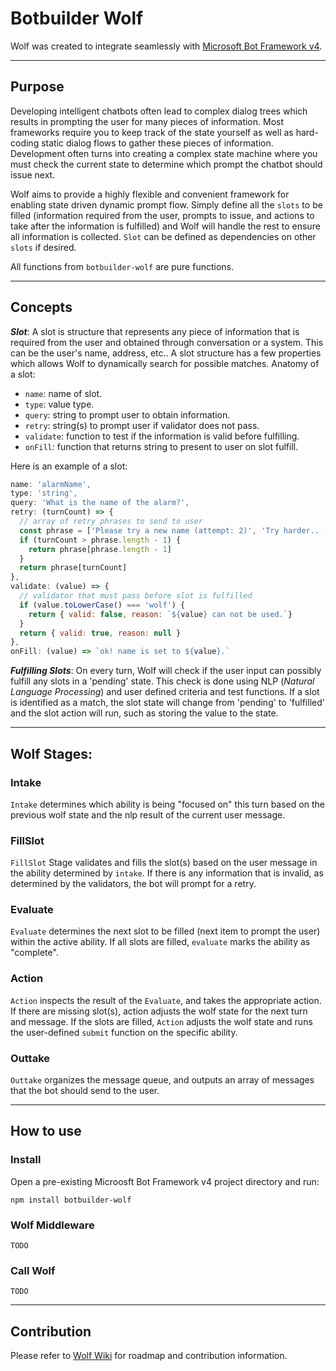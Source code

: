 # Botbuilder Wolf
Wolf was created to integrate seamlessly with [Microsoft Bot Framework v4](https://github.com/Microsoft/botbuilder-js).
___

## Purpose
Developing intelligent chatbots often lead to complex dialog trees which results in prompting the user for many pieces of information. Most frameworks require you to keep track of the state yourself as well as hard-coding static dialog flows to gather these pieces of information. Development often turns into creating a complex state machine where you must check the current state to determine which prompt the chatbot should issue next.

Wolf aims to provide a highly flexible and convenient framework for enabling state driven dynamic prompt flow. Simply define all the `slots` to be filled (information required from the user, prompts to issue, and actions to take after the information is fulfilled) and Wolf will handle the rest to ensure all information is collected. `Slot` can be defined as dependencies on other `slots` if desired.

All functions from `botbuilder-wolf` are pure functions.
___

## Concepts
__*Slot*__: A slot is structure that represents any piece of information that is required from the user and obtained through conversation or a system. This can be the user's name, address, etc.. A slot structure has a few properties which allows Wolf to dynamically search for possible matches. Anatomy of a slot:
- `name`: name of slot.
- `type`: value type.
- `query`: string to prompt user to obtain information.
- `retry`: string(s) to prompt user if validator does not pass.
- `validate`: function to test if the information is valid before fulfilling.
- `onFill`: function that returns string to present to user on slot fulfill.

Here is an example of a slot:
```js
name: 'alarmName',
type: 'string',
query: 'What is the name of the alarm?',
retry: (turnCount) => {
  // array of retry phrases to send to user
  const phrase = ['Please try a new name (attempt: 2)', 'Try harder.. (attempt: 3)']
  if (turnCount > phrase.length - 1) {
    return phrase[phrase.length - 1]
  }
  return phrase[turnCount]
},
validate: (value) => {
  // validator that must pass before slot is fulfilled
  if (value.toLowerCase() === 'wolf') {
    return { valid: false, reason: `${value} can not be used.`}
  }
  return { valid: true, reason: null }
},
onFill: (value) => `ok! name is set to ${value}.`
```

__*Fulfilling Slots*__: On every turn, Wolf will check if the user input can possibly fulfill any slots in a 'pending' state. This check is done using NLP (*Natural Language Processing*) and user defined criteria and test functions. If a slot is identified as a match, the slot state will change from 'pending' to 'fulfilled' and the slot action will run, such as storing the value to the state.
___
## Wolf Stages:
### **Intake**
`Intake` determines which ability is being "focused on" this turn based on the previous wolf state and the nlp result of the current user message.

### **FillSlot**
`FillSlot` Stage validates and fills the slot(s) based on the user message in the ability determined by `intake`. If there is any information that is invalid, as determined by the validators, the bot will prompt for a retry.

### **Evaluate**
`Evaluate` determines the next slot to be filled (next item to prompt the user) within the active ability.  If all slots are filled, `evaluate` marks the ability as "complete".

### **Action**
`Action` inspects the result of the `Evaluate`, and takes the appropriate action.  If there are missing slot(s), action adjusts the wolf state for the next turn and message.  If the slots are filled, `Action` adjusts the wolf state and runs the user-defined `submit` function on the specific ability.

### **Outtake**
`Outtake` organizes the message queue, and outputs an array of messages that the bot should send to the user.

___
## How to use
### Install
Open a pre-existing Microosft Bot Framework v4 project directory and run:
```
npm install botbuilder-wolf
```

### Wolf Middleware
```
TODO
```

### Call Wolf
```
TODO
```

___

## Contribution
Please refer to [Wolf Wiki](https://github.com/great-lakes/botbuilder-wolf/wiki) for roadmap and contribution information.
